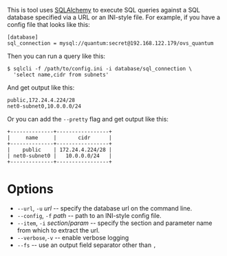 This is tool uses [SQLAlchemy][] to execute SQL queries against a SQL
database specified via a URL or an INI-style file.   For example, if
you have a config file that looks like this:

    [database]
    sql_connection = mysql://quantum:secret@192.168.122.179/ovs_quantum

Then you can run a query like this:

    $ sqlcli -f /path/to/config.ini -i database/sql_connection \
      'select name,cidr from subnets'

And get output like this:

    public,172.24.4.224/28
    net0-subnet0,10.0.0.0/24

Or you can add the `--pretty` flag and get output like this:

    +--------------+-----------------+
    |     name     |       cidr      |
    +--------------+-----------------+
    |    public    | 172.24.4.224/28 |
    | net0-subnet0 |   10.0.0.0/24   |
    +--------------+-----------------+

Options
=======

- `--url`, `-u` *url* -- specify the database url on the command line.
- `--config`, `-f` *path* -- path to an INI-style config file.
- `--item`, `-i` *section*/*param* -- specify the section and
  parameter name from which to extract the url.
- `--verbose`,`-v` -- enable verbose logging
- `--fs` -- use an output field separator other than `,`


[sqlalchemy]: http://www.sqlalchemy.org/

